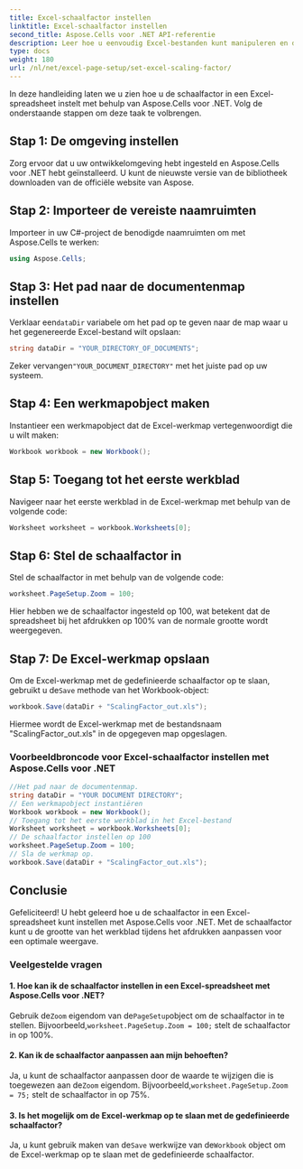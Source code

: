 ```yaml
---
title: Excel-schaalfactor instellen
linktitle: Excel-schaalfactor instellen
second_title: Aspose.Cells voor .NET API-referentie
description: Leer hoe u eenvoudig Excel-bestanden kunt manipuleren en de schaalfactor kunt aanpassen met Aspose.Cells voor .NET.
type: docs
weight: 180
url: /nl/net/excel-page-setup/set-excel-scaling-factor/
---
```

In deze handleiding laten we u zien hoe u de schaalfactor in een Excel-spreadsheet instelt met behulp van Aspose.Cells voor .NET. Volg de onderstaande stappen om deze taak te volbrengen.

## Stap 1: De omgeving instellen

Zorg ervoor dat u uw ontwikkelomgeving hebt ingesteld en Aspose.Cells voor .NET hebt geïnstalleerd. U kunt de nieuwste versie van de bibliotheek downloaden van de officiële website van Aspose.

## Stap 2: Importeer de vereiste naamruimten

Importeer in uw C#-project de benodigde naamruimten om met Aspose.Cells te werken:

```csharp
using Aspose.Cells;
```

## Stap 3: Het pad naar de documentenmap instellen

 Verklaar een`dataDir` variabele om het pad op te geven naar de map waar u het gegenereerde Excel-bestand wilt opslaan:

```csharp
string dataDir = "YOUR_DIRECTORY_OF_DOCUMENTS";
```

 Zeker vervangen`"YOUR_DOCUMENT_DIRECTORY"` met het juiste pad op uw systeem.

## Stap 4: Een werkmapobject maken

Instantieer een werkmapobject dat de Excel-werkmap vertegenwoordigt die u wilt maken:

```csharp
Workbook workbook = new Workbook();
```

## Stap 5: Toegang tot het eerste werkblad

Navigeer naar het eerste werkblad in de Excel-werkmap met behulp van de volgende code:

```csharp
Worksheet worksheet = workbook.Worksheets[0];
```

## Stap 6: Stel de schaalfactor in

Stel de schaalfactor in met behulp van de volgende code:

```csharp
worksheet.PageSetup.Zoom = 100;
```

Hier hebben we de schaalfactor ingesteld op 100, wat betekent dat de spreadsheet bij het afdrukken op 100% van de normale grootte wordt weergegeven.

## Stap 7: De Excel-werkmap opslaan

 Om de Excel-werkmap met de gedefinieerde schaalfactor op te slaan, gebruikt u de`Save` methode van het Workbook-object:

```csharp
workbook.Save(dataDir + "ScalingFactor_out.xls");
```

Hiermee wordt de Excel-werkmap met de bestandsnaam "ScalingFactor_out.xls" in de opgegeven map opgeslagen.

### Voorbeeldbroncode voor Excel-schaalfactor instellen met Aspose.Cells voor .NET 
```csharp
//Het pad naar de documentenmap.
string dataDir = "YOUR DOCUMENT DIRECTORY";
// Een werkmapobject instantiëren
Workbook workbook = new Workbook();
// Toegang tot het eerste werkblad in het Excel-bestand
Worksheet worksheet = workbook.Worksheets[0];
// De schaalfactor instellen op 100
worksheet.PageSetup.Zoom = 100;
// Sla de werkmap op.
workbook.Save(dataDir + "ScalingFactor_out.xls");
```

## Conclusie

Gefeliciteerd! U hebt geleerd hoe u de schaalfactor in een Excel-spreadsheet kunt instellen met Aspose.Cells voor .NET. Met de schaalfactor kunt u de grootte van het werkblad tijdens het afdrukken aanpassen voor een optimale weergave.

### Veelgestelde vragen

#### 1. Hoe kan ik de schaalfactor instellen in een Excel-spreadsheet met Aspose.Cells voor .NET?

 Gebruik de`Zoom` eigendom van de`PageSetup`object om de schaalfactor in te stellen. Bijvoorbeeld,`worksheet.PageSetup.Zoom = 100;` stelt de schaalfactor in op 100%.

#### 2. Kan ik de schaalfactor aanpassen aan mijn behoeften?

 Ja, u kunt de schaalfactor aanpassen door de waarde te wijzigen die is toegewezen aan de`Zoom` eigendom. Bijvoorbeeld,`worksheet.PageSetup.Zoom = 75;` stelt de schaalfactor in op 75%.

#### 3. Is het mogelijk om de Excel-werkmap op te slaan met de gedefinieerde schaalfactor?

 Ja, u kunt gebruik maken van de`Save` werkwijze van de`Workbook` object om de Excel-werkmap op te slaan met de gedefinieerde schaalfactor.